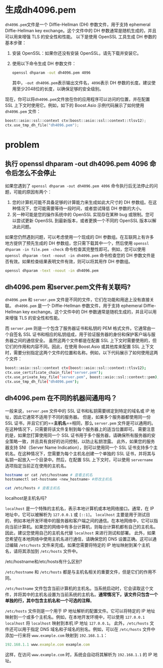 # 生成dh4096.pem

`dh4096.pem`文件是一个 Diffie-Hellman (DH) 参数文件，用于支持 ephemeral Diffie-Hellman key exchange。这个文件中的 DH 参数通常是随机生成的，并且可以用来增强 TLS 的安全性和性能。 以下是使用 OpenSSL 工具生成 DH 参数的基本步骤：

1. 安装 OpenSSL：如果你还没有安装 OpenSSL，请先下载并安装它。

2. 使用以下命令生成 DH 参数文件：

   ```bash
   openssl dhparam -out dh4096.pem 4096
   ```

   其中，`-out dh4096.pem`表示输出文件名，`4096`表示 DH 参数的长度。建议使用至少2048位的长度，以确保足够的安全级别。

现在，你可以将`dh4096.pem`文件放在你的应用程序可以访问的位置，并在配置 SSL 上下文时使用它。例如，如下的 Boost.Asio 示例代码展示了如何使用 `dh4096.pem` 文件：

```c++
boost::asio::ssl::context ctx(boost::asio::ssl::context::tlsv12);
ctx.use_tmp_dh_file("dh4096.pem");
```



# problem

## 执行 openssl dhparam -out dh4096.pem 4096 命令后怎么不会停止

如果您遇到了 `openssl dhparam -out dh4096.pem 4096` 命令执行后无法停止的问题，可能的原因有两个：

1. 您的计算机可能不具备足够的计算能力来生成如此大尺寸的 DH 参数组。在这种情况下，您可能需要等待一段时间，或者尝试降低 DH 参数的大小。
2. 另一种可能是您的操作系统中的 OpenSSL 实现存在某种 bug 或限制。您可以尝试更新 OpenSSL 到最新版本，或者更换一个不同的 OpenSSL 版本以解决此问题。

如果您仍然遇到问题，可以考虑使用一个现成的 DH 参数组。在互联网上有许多地方提供了预先生成的 DH 参数组，您只需下载其中一个，然后使用 `openssl dhparam -in file.pem -check` 命令检查其完整性即可。例如，您可以使用 `openssl dhparam -text -noout -in dh4096.pem` 命令检查您的 DH 参数文件是否有效。如果检查结果表明文件有效，则可以将其用作 DH 参数组。

```bash
openssl dhparam -text -noout -in dh4096.pem
```



## dh4096.pem 和server.pem文件有关联吗?

`dh4096.pem` 和 `server.pem` 文件是不同的文件，它们在功能和用途上没有直接关联。 `dh4096.pem` 是一个 Diffie-Hellman 参数文件，用于支持 ephemeral Diffie-Hellman key exchange。这个文件中的 DH 参数通常是随机生成的，并且可以用来增强 TLS 的安全性和性能。 

而 `server.pem` 则是一个包含了服务器证书和私钥的 PEM 格式文件。它通常由一个自签名 SSL 证书和相应的私钥组成，用于验证服务器的身份和保护客户端与服务器之间的通信安全。 虽然这两个文件都是在配置 SSL 上下文时需要使用的，但它们的作用和内容不同。因此，在使用 Boost.Asio 或其他库来配置 SSL 上下文时，需要分别指定这两个文件的位置和名称。例如，以下代码展示了如何使用这两个文件：

```bash
boost::asio::ssl::context ctx(boost::asio::ssl::context::tlsv12);
ctx.use_certificate_chain_file("server.pem");
ctx.use_private_key_file("server.pem", boost::asio::ssl::context::pem);
ctx.use_tmp_dh_file("dh4096.pem");
```



## dh4096.pem 在不同的机器间通用吗？

一般来说，`server.pem` 文件中的 SSL 证书和私钥需要绑定到特定的域名或 IP 地址，因此它通常不适用于不同的服务器。 但是，如果多个服务器都使用同一份 SSL 证书，并且它们的==**主机名**==相同，那么 `server.pem` 文件是可以通用的。在这种情况下，只需要将该文件复制到每个服务器上的适当位置即可。 需要注意的是，如果您打算使用同一个 SSL 证书用于多个服务器，请确保所有服务器的安全策略一致，并且具有良好的访问控制，以防止私钥泄露。 此外，如果您的服务器支持 SNI（Server Name Indication），则可以使用同一个 SSL 证书支持多个主机名。在这种情况下，您需要为每个主机名创建一个单独的 SSL 证书，并将其与私钥一起放入一个目录中。然后，在配置 SSL 上下文时，可以使用 `servername` 选项指定当前正在使用的主机名。



```bash
hostname or cat /etc/hostname # 查看主机名
hostnamectl set-hostname <new_hostname> #修改主机名

cat /etc/hosts # 查看主机名
```

localhost是主机名吗?

`localhost` 是一个特殊的主机名，表示本地计算机或本地网络接口。通常，在 IP 地址中，它可以被解析为 `127.0.0.1` 或 `[::1]`。 `localhost` 主要是用于测试目的，例如本地开发环境中的服务器和客户端之间的通信。在本地网络中，它可以指向当前计算机。如果您的网络中有多台计算机，则每台计算机都有自己的主机名。因此，建议您使用自己的主机名代替 `localhost` 来进行测试和部署。 此外，如果您希望在本地网络中使用主机名进行通信，请确保您的 DNS 设置正确。这可以通过编辑 `/etc/hosts` 文件来完成。如果您需要将特定的 IP 地址映射到某个主机名，请将其添加到 `/etc/hosts` 文件中。

/etc/hostname和/etc/hosts有什么区别?

`/etc/hostname` 和 `/etc/hosts` 都是与主机名相关的重要文件，但是它们的作用不同。 

`/etc/hostname` 文件包含当前计算机的主机名。当系统启动时，它会读取这个文件，并将其中的主机名设置为当前系统的主机名。**通常情况下，该文件只包含一个单独的行，其中包含主机名和一个可选的注释**。

 `/etc/hosts` 文件则是一个用于 IP 地址解析的配置文件。它可以将特定的 IP 地址映射到一个或多个主机名。例如，在本地开发环境中，可以使用 `127.0.0.1 localhost` 将 `localhost` 映射到本机 IP 地址 `127.0.0.1`。 此外，`/etc/hosts` 文件还可以用于指定 DNS 域名和子域名的别名。例如，可以在 `/etc/hosts` 文件中添加一行来将 `www.example.com` 映射到 `192.168.1.1`：

```javascript
192.168.1.1 www.example.com example.com
```

这样，在访问 `www.example.com` 时，系统会自动将其解析为 `192.168.1.1` 的 IP 地址。